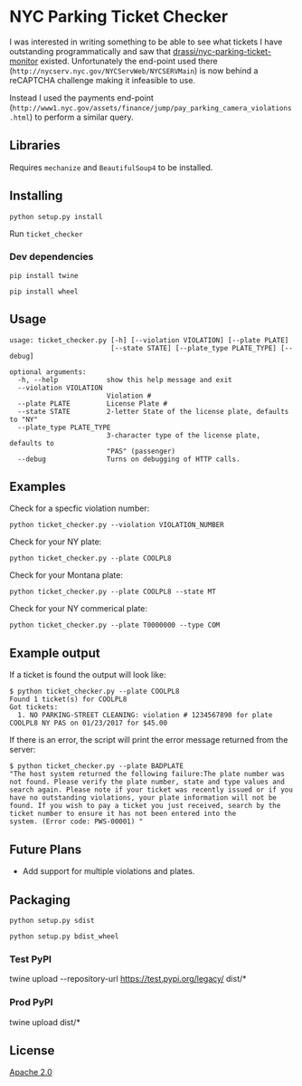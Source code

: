 # NYC Parking Ticket Checker

I was interested in writing something to be able to see what tickets I
have outstanding programmatically and saw that
[drassi/nyc-parking-ticket-monitor](https://github.com/drassi/nyc-parking-ticket-monitor)
existed. Unfortunately the end-point used there
(`http://nycserv.nyc.gov/NYCServWeb/NYCSERVMain`) is now behind a
reCAPTCHA challenge making it infeasible to use.

Instead I used the payments end-point
(`http://www1.nyc.gov/assets/finance/jump/pay_parking_camera_violations.html`)
to perform a similar query.

## Libraries

Requires `mechanize` and `BeautifulSoup4` to be installed.

## Installing

`python setup.py install`

Run `ticket_checker`

### Dev dependencies

`pip install twine`

`pip install wheel`

## Usage

```
usage: ticket_checker.py [-h] [--violation VIOLATION] [--plate PLATE]
                         [--state STATE] [--plate_type PLATE_TYPE] [--debug]

optional arguments:
  -h, --help            show this help message and exit
  --violation VIOLATION
                        Violation #
  --plate PLATE         License Plate #
  --state STATE         2-letter State of the license plate, defaults to "NY"
  --plate_type PLATE_TYPE
                        3-character type of the license plate, defaults to
                        "PAS" (passenger)
  --debug               Turns on debugging of HTTP calls.
```

## Examples

Check for a specfic violation number:

`python ticket_checker.py --violation VIOLATION_NUMBER`

Check for your NY plate:

`python ticket_checker.py --plate COOLPL8`

Check for your Montana plate:

`python ticket_checker.py --plate COOLPL8 --state MT`

Check for your NY commerical plate:

`python ticket_checker.py --plate T0000000 --type COM`

## Example output

If a ticket is found the output will look like:

```
$ python ticket_checker.py --plate COOLPL8
Found 1 ticket(s) for COOLPL8
Got tickets:
  1. NO PARKING-STREET CLEANING: violation # 1234567890 for plate COOLPL8 NY PAS on 01/23/2017 for $45.00
```

If there is an error, the script will print the error message returned from the server:

```
$ python ticket_checker.py --plate BADPLATE
"The host system returned the following failure:The plate number was not found. Please verify the plate number, state and type values and search again. Please note if your ticket was recently issued or if you have no outstanding violations, your plate information will not be found. If you wish to pay a ticket you just received, search by the ticket number to ensure it has not been entered into the system. (Error code: PWS-00001) "
```

## Future Plans

 - Add support for multiple violations and plates.

## Packaging

`python setup.py sdist`

`python setup.py bdist_wheel`

### Test PyPI

twine upload --repository-url https://test.pypi.org/legacy/ dist/*

### Prod PyPI

twine upload dist/*

## License

[Apache 2.0](https://opensource.org/licenses/Apache-2.0)
